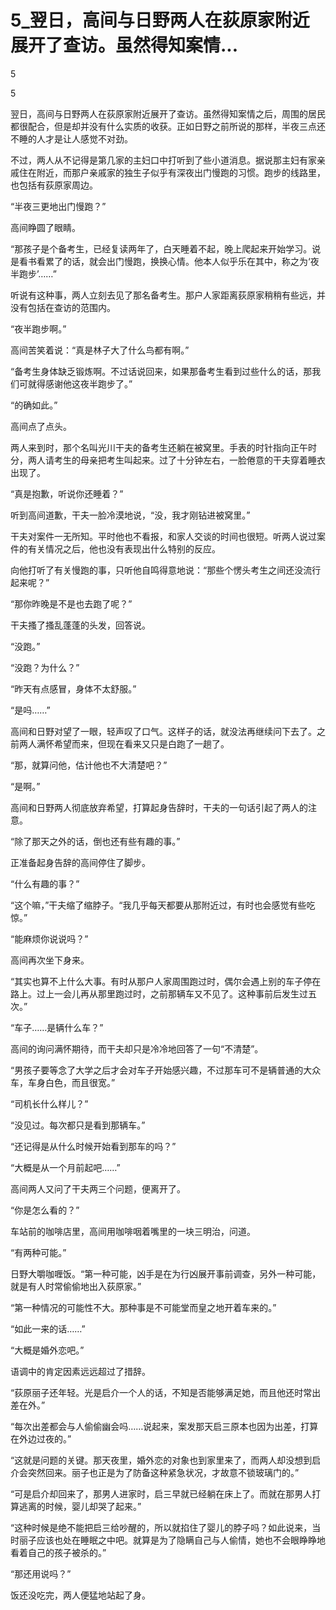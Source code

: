 # 5_翌日，高间与日野两人在荻原家附近展开了查访。虽然得知案情...

5

5

翌日，高间与日野两人在荻原家附近展开了查访。虽然得知案情之后，周围的居民都很配合，但是却并没有什么实质的收获。正如日野之前所说的那样，半夜三点还不睡的人才是让人感觉不对劲。

不过，两人从不记得是第几家的主妇口中打听到了些小道消息。据说那主妇有家亲戚住在附近，而那户亲戚家的独生子似乎有深夜出门慢跑的习惯。跑步的线路里，也包括有荻原家周边。

“半夜三更地出门慢跑？”

高间睁圆了眼睛。

“那孩子是个备考生，已经复读两年了，白天睡着不起，晚上爬起来开始学习。说是看书看累了的话，就会出门慢跑，换换心情。他本人似乎乐在其中，称之为‘夜半跑步’……”

听说有这种事，两人立刻去见了那名备考生。那户人家距离荻原家稍稍有些远，并没有包括在查访的范围内。

“夜半跑步啊。”

高间苦笑着说：“真是林子大了什么鸟都有啊。”

“备考生身体缺乏锻炼啊。不过话说回来，如果那备考生看到过些什么的话，那我们可就得感谢他这夜半跑步了。”

“的确如此。”

高间点了点头。

两人来到时，那个名叫光川干夫的备考生还躺在被窝里。手表的时针指向正午时分，两人请考生的母亲把考生叫起来。过了十分钟左右，一脸倦意的干夫穿着睡衣出现了。

“真是抱歉，听说你还睡着？”

听到高间道歉，干夫一脸冷漠地说，“没，我才刚钻进被窝里。”

干夫对案件一无所知。平时他也不看报，和家人交谈的时间也很短。听两人说过案件的有关情况之后，他也没有表现出什么特别的反应。

向他打听了有关慢跑的事，只听他自鸣得意地说：“那些个愣头考生之间还没流行起来呢？”

“那你昨晚是不是也去跑了呢？”

干夫搔了搔乱蓬蓬的头发，回答说。

“没跑。”

“没跑？为什么？”

“昨天有点感冒，身体不太舒服。”

“是吗……”

高间和日野对望了一眼，轻声叹了口气。这样子的话，就没法再继续问下去了。之前两人满怀希望而来，但现在看来又只是白跑了一趟了。

“那，就算问他，估计他也不大清楚吧？”

“是啊。”

高间和日野两人彻底放弃希望，打算起身告辞时，干夫的一句话引起了两人的注意。

“除了那天之外的话，倒也还有些有趣的事。”

正准备起身告辞的高间停住了脚步。

“什么有趣的事？”

“这个嘛，”干夫缩了缩脖子。“我几乎每天都要从那附近过，有时也会感觉有些吃惊。”

“能麻烦你说说吗？”

高间再次坐下身来。

“其实也算不上什么大事。有时从那户人家周围跑过时，偶尔会遇上别的车子停在路上。过上一会儿再从那里跑过时，之前那辆车又不见了。这种事前后发生过五次。”

“车子……是辆什么车？”

高间的询问满怀期待，而干夫却只是冷冷地回答了一句“不清楚”。

“男孩子要等念了大学之后才会对车子开始感兴趣，不过那车可不是辆普通的大众车，车身白色，而且很宽。”

“司机长什么样儿？”

“没见过。每次都只是看到那辆车。”

“还记得是从什么时候开始看到那车的吗？”

“大概是从一个月前起吧……”

高间两人又问了干夫两三个问题，便离开了。

“你是怎么看的？”

车站前的咖啡店里，高间用咖啡咽着嘴里的一块三明治，问道。

“有两种可能。”

日野大嚼咖喱饭。“第一种可能，凶手是在为行凶展开事前调查，另外一种可能，就是有人时常偷偷地出入荻原家。”

“第一种情况的可能性不大。那种事是不可能堂而皇之地开着车来的。”

“如此一来的话……”

“大概是婚外恋吧。”

语调中的肯定因素远远超过了措辞。

“荻原丽子还年轻。光是启介一个人的话，不知是否能够满足她，而且他还时常出差在外。”

“每次出差都会与人偷偷幽会吗……说起来，案发那天启三原本也因为出差，打算在外边过夜的。”

“这就是问题的关键。那天夜里，婚外恋的对象也到家里来了，而两人却没想到启介会突然回来。丽子也正是为了防备这种紧急状况，才故意不锁玻璃门的。”

“可是启介却回来了，那男人进家时，启三早就已经躺在床上了。而就在那男人打算逃离的时候，婴儿却哭了起来。”

“这种时候是绝不能把启三给吵醒的，所以就掐住了婴儿的脖子吗？如此说来，当时丽子应该也处在睡眠之中吧。就算是为了隐瞒自己与人偷情，她也不会眼睁睁地看着自己的孩子被杀的。”

“那还用说吗？”

饭还没吃完，两人便猛地站起了身。